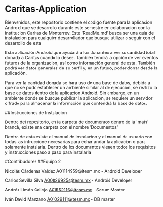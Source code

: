 # Caritas-Application
Bienvenidos, este repositorio contiene el codigo fuente para la aplicacion Android que se desarrollo durante este semestre en colaboracion con la institucion Caritas de Monterrey. Este 'ReadMe.md' busca ser una guia de instalacion para cualquier desarrollador que busque utilizar o seguir con el desarrollo de esta



Esta aplicación Android que ayudará a los donantes a ver su cantidad total donada a Caritas cuando lo desee. También tendrá la opción de ver eventos futuros de la organización, así como información general de esta. También podrá ver datos generales de su perfil y, en un futuro, poder donar desde la aplicación.

Para ver la cantidad donada se hará uso de una base de datos, debido a que no se pudo establecer un ambiente similar al de ejecucion, se realizo la base de datos dentro de la aplicacion Android. Sin embargo, en un ambiente donde se busque publicar la aplicacion, se requiere un servidor cifrado para almacenar la información que contendrá la base de datos. 




##Instrucciones de Instalacion

Dentro del repositorio, en la carpeta de documentos dentro de la 'main' branch, existe una carpeta con el nombre 'Documentos'

Dentro de esta existe el manual de instalacion y el manual de usuario con todas las intruccione necesarias para echar andar la aplicacion o para solamente instalarla. Dentro de los documentos vienen todos los requisitos y instrucciones paso a paso para instalarla


#Contribudores
##Equipo 2

Nicolás Cárdenas Valdez A01114959@itesm.mx - Android Developer


Carlos Sevilla Silva A00826925@itesm.mx - Android Developer


Andrés Limón Calleja A01552116@itesm.mx - Scrum Master


Iván David Manzano A01029111@itesm.mx - DB master
